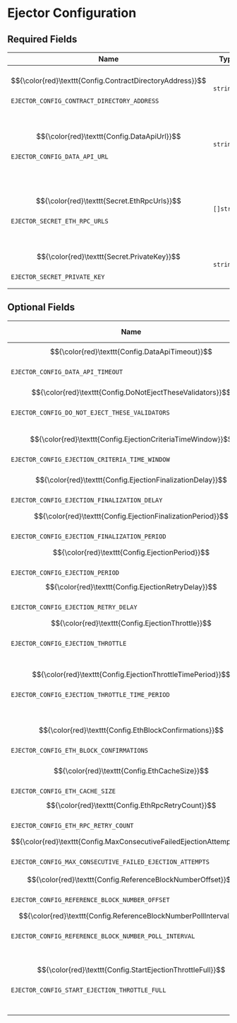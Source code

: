 <!-- Code generated by config_document_generator.go. DO NOT EDIT BY HAND. -->

# Ejector Configuration

## Required Fields

| Name | Type | Description |
|------|------|-------------|
| $${\color{red}\texttt{Config.ContractDirectoryAddress}}$$<br>`EJECTOR_CONFIG_CONTRACT_DIRECTORY_ADDRESS` | `string` | The address of the contract directory contract. |
| $${\color{red}\texttt{Config.DataApiUrl}}$$<br>`EJECTOR_CONFIG_DATA_API_URL` | `string` | The URL of the Eigenda Data API to use for looking up signing rates. |
| $${\color{red}\texttt{Secret.EthRpcUrls}}$$<br>`EJECTOR_SECRET_ETH_RPC_URLS` | `[]string` | The Ethereum RPC URL(s) to use for connecting to the blockchain. |
| $${\color{red}\texttt{Secret.PrivateKey}}$$<br>`EJECTOR_SECRET_PRIVATE_KEY` | `string` | The private key to use for signing ejection transactions. |

## Optional Fields

| Name | Type<br>Default | Description |
|------|--------------|-------------|
| $${\color{red}\texttt{Config.DataApiTimeout}}$$<br>`EJECTOR_CONFIG_DATA_API_TIMEOUT` | `time.Duration`<br>`1m0s` | The timeout to use when making requests to the Data API. |
| $${\color{red}\texttt{Config.DoNotEjectTheseValidators}}$$<br>`EJECTOR_CONFIG_DO_NOT_EJECT_THESE_VALIDATORS` | `[]string`<br>`[]` | A list of validator addresses that we should never attempt to eject, even if they otherwise meet the ejection criteria. |
| $${\color{red}\texttt{Config.EjectionCriteriaTimeWindow}}$$<br>`EJECTOR_CONFIG_EJECTION_CRITERIA_TIME_WINDOW` | `time.Duration`<br>`10m0s` | The time window over which to evaluate signing metrics when deciding whether to eject a validator. |
| $${\color{red}\texttt{Config.EjectionFinalizationDelay}}$$<br>`EJECTOR_CONFIG_EJECTION_FINALIZATION_DELAY` | `time.Duration`<br>`1h0m0s` | The time between starting an ejection and when the ejection can be finalized. |
| $${\color{red}\texttt{Config.EjectionFinalizationPeriod}}$$<br>`EJECTOR_CONFIG_EJECTION_FINALIZATION_PERIOD` | `time.Duration`<br>`1m0s` | The period at which to periodically attempt to finalize ejections that have been started. |
| $${\color{red}\texttt{Config.EjectionPeriod}}$$<br>`EJECTOR_CONFIG_EJECTION_PERIOD` | `time.Duration`<br>`1m0s` | The period with which to evaluate validators for ejection. |
| $${\color{red}\texttt{Config.EjectionRetryDelay}}$$<br>`EJECTOR_CONFIG_EJECTION_RETRY_DELAY` | `time.Duration`<br>`24h0m0s` | The minimum time to wait before retrying a failed ejection. |
| $${\color{red}\texttt{Config.EjectionThrottle}}$$<br>`EJECTOR_CONFIG_EJECTION_THROTTLE` | `float64`<br>`0.05` | The maximum fraction of stake (out of 1.0) that can be ejected during an ejection time period. |
| $${\color{red}\texttt{Config.EjectionThrottleTimePeriod}}$$<br>`EJECTOR_CONFIG_EJECTION_THROTTLE_TIME_PERIOD` | `time.Duration`<br>`24h0m0s` | The time period over which the ejection rate limit is calculated. The ejection manager will be allowed to eject ejectionRateLimit fraction of stake every EjectionThrottleTimePeriod. |
| $${\color{red}\texttt{Config.EthBlockConfirmations}}$$<br>`EJECTOR_CONFIG_ETH_BLOCK_CONFIRMATIONS` | `int`<br>`0` | The number of block confirmations to wait for before considering an ejection transaction to be confirmed. |
| $${\color{red}\texttt{Config.EthCacheSize}}$$<br>`EJECTOR_CONFIG_ETH_CACHE_SIZE` | `int`<br>`1024` | The size of the cache to use for Ethereum-related caching layers. |
| $${\color{red}\texttt{Config.EthRpcRetryCount}}$$<br>`EJECTOR_CONFIG_ETH_RPC_RETRY_COUNT` | `int`<br>`3` | The number of times to retry a failed Ethereum RPC call. |
| $${\color{red}\texttt{Config.MaxConsecutiveFailedEjectionAttempts}}$$<br>`EJECTOR_CONFIG_MAX_CONSECUTIVE_FAILED_EJECTION_ATTEMPTS` | `uint32`<br>`5` | The maximum number of consecutive failed ejection attempts before giving up on ejecting a validator. |
| $${\color{red}\texttt{Config.ReferenceBlockNumberOffset}}$$<br>`EJECTOR_CONFIG_REFERENCE_BLOCK_NUMBER_OFFSET` | `uint64`<br>`10` | The number of blocks to wait before using a reference block number for quorum. |
| $${\color{red}\texttt{Config.ReferenceBlockNumberPollInterval}}$$<br>`EJECTOR_CONFIG_REFERENCE_BLOCK_NUMBER_POLL_INTERVAL` | `time.Duration`<br>`10s` | The interval at which to poll for a new reference block number. |
| $${\color{red}\texttt{Config.StartEjectionThrottleFull}}$$<br>`EJECTOR_CONFIG_START_EJECTION_THROTTLE_FULL` | `bool`<br>`false` | If true, then the ejection manager will immediately be able to eject ejectionRateLimit fraction of stake when it starts up. If false, then the ejection manager will need to wait before it has this capacity. |

